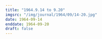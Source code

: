 ```yaml
---
title: "1964.9.14 to 9.20"
imgsrc: "/img/journal/1964/09/14-20.jpg"
date: 1964-09-14
enddate: 1964-09-20
draft: false
---
```


<!-- fix pre-formatted input -->

